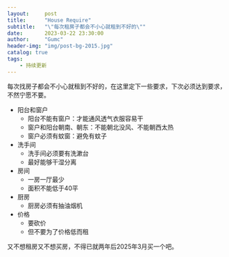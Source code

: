 ```yaml
---
layout:     post
title:      "House Require"
subtitle:   "\"每次租房子都会不小心就租到不好的\""
date:       2023-03-22 23:30:00
author:     "Gumc"
header-img: "img/post-bg-2015.jpg"
catalog: true
tags:
    - 持续更新
---
```

每次找房子都会不小心就租到不好的，在这里定下一些要求，下次必须达到要求，不然宁愿不要。

* 阳台和窗户
  * 阳台不能有窗户：才能通风透气衣服容易干
  * 窗户和阳台朝南、朝东：不能朝北没风、不能朝西太热
  * 窗户必须有蚊窗：避免有蚊子
* 洗手间
  * 洗手间必须要有洗漱台
  * 最好能够干湿分离
* 房间
  * 一房一厅最少
  * 面积不能低于40平
* 厨房
  * 厨房必须有抽油烟机
* 价格
  * 要砍价
  * 但不要为了价格低而租

又不想租房又不想买房，不得已就两年后2025年3月买一个吧。
